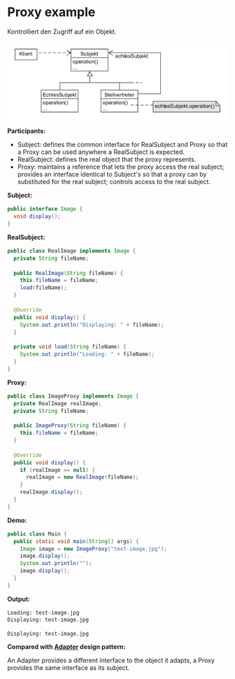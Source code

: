 # Proxy example

Kontrolliert den Zugriff auf ein Objekt.

![proxy](../class-diagrams/proxy.png)

**Participants:**

* Subject: defines the common interface for RealSubject and Proxy so that a Proxy can be used anywhere a RealSubject is expected.
* RealSubject: defines the real object that the proxy represents.
* Proxy: maintains a reference that lets the proxy access the real subject; provides an interface identical to Subject's so that a proxy can by substituted for the real subject; controls access to the real subject.

**Subject:**

  ```java
  public interface Image {
    void display();
  }
  ```
  
**RealSubject:**

  ```java
  public class RealImage implements Image {
    private String fileName;

    public RealImage(String fileName) {
      this.fileName = fileName;
      load(fileName);
    }

    @Override
    public void display() {
      System.out.println("Displaying: " + fileName);
    }

    private void load(String fileName) {
      System.out.println("Loading: " + fileName);
    }
  }
  ```
  
**Proxy:**

  ```java
  public class ImageProxy implements Image {
    private RealImage realImage;
    private String fileName;

    public ImageProxy(String fileName) {
      this.fileName = fileName;
    }

    @Override
    public void display() {
      if (realImage == null) {
        realImage = new RealImage(fileName);
      }
      realImage.display();
    }
  }
  ```
  
**Demo:**

  ```java
  public class Main {
    public static void main(String[] args) {
      Image image = new ImageProxy("test-image.jpg");
      image.display();
      System.out.println("");
      image.display();
    }
  }
  ```
  
**Output:**

  ```
  Loading: test-image.jpg
  Displaying: test-image.jpg

  Displaying: test-image.jpg
  ```
  
**Compared with [Adapter](https://github.com/YuKitAs/tech-note/blob/master/design-patterns/decoupling-patterns/adapter-example.md) design pattern:** 

An Adapter provides a different interface to the object it adapts, a Proxy provides the same interface as its subject.
